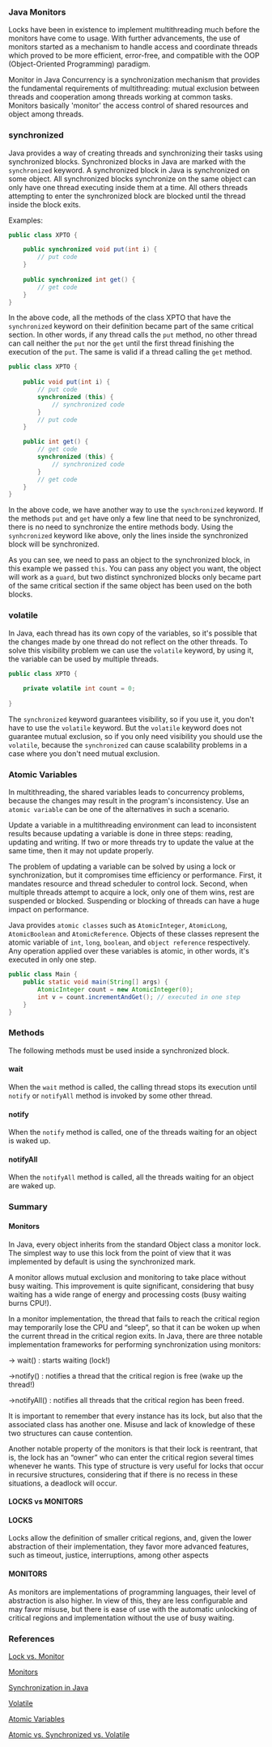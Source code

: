 ### Java Monitors

Locks have been in existence to implement multithreading much before the monitors have come to usage. With further advancements, the use of monitors started as a mechanism to handle access and coordinate threads which proved to be more efficient, error-free, and compatible with the OOP (Object-Oriented Programming) paradigm.

Monitor in Java Concurrency is a synchronization mechanism that provides the fundamental requirements of multithreading: mutual exclusion between threads and cooperation among threads working at common tasks. Monitors basically 'monitor' the access control of shared resources and object among threads.

### synchronized

Java provides a way of creating threads and synchronizing their tasks using synchronized blocks. Synchronized blocks in Java are marked with the `synchronized` keyword. A synchronized block in Java is synchronized on some object. All synchronized blocks synchronize on the same object can only have one thread executing inside them at a time. All others threads attempting to enter the synchronized block are blocked until the thread inside the block exits.

Examples:

```java
public class XPTO {

    public synchronized void put(int i) {
        // put code
    }
    
    public synchronized int get() {
        // get code
    }
}
```

In the above code, all the methods of the class XPTO that have the `synchronized` keyword on their definition became part of the same critical section. In other words, if any thread calls the `put` method, no other thread can call neither the `put` nor the `get` until the first thread finishing the execution of the `put`. The same is valid if a thread calling the `get` method.

```java
public class XPTO {
    
    public void put(int i) {
        // put code
        synchronized (this) {
            // synchronized code
        }
        // put code
    }

    public int get() {
        // get code
        synchronized (this) {
            // synchronized code
        }
        // get code
    }
}
```

In the above code, we have another way to use the `synchronized` keyword. If the methods `put` and `get` have only a few line that need to be synchronized, there is no need to synchronize the entire methods body. Using the `synhcronized` keyword like above, only the lines inside the synchronized block will be synchronized.

As you can see, we need to pass an object to the synchronized block, in this example we passed `this`. You can pass any object you want, the object will work as a `guard`, but two distinct synchronized blocks only became part of the same critical section if the same object has been used on the both blocks.

### volatile

In Java, each thread has its own copy of the variables, so it's possible that the changes made by one thread do not reflect on the other threads. To solve this visibility problem we can use the `volatile` keyword, by using it, the variable can be used by multiple threads.

```java
public class XPTO {
    
    private volatile int count = 0;
    
}
```

The `synchronized` keyword guarantees visibility, so if you use it, you don't have to use the `volatile` keyword. But the `volatile` keyword does not guarantee mutual exclusion, so if you only need visibility you should use the `volatile`, because the `synchronized` can cause scalability problems in a case where you don't need mutual exclusion.

### Atomic Variables

In multithreading, the shared variables leads to concurrency problems, because the changes may result in the program's inconsistency. Use an `atomic variable` can be one of the alternatives in such a scenario.

Update a variable in a multithreading environment can lead to inconsistent results because updating a variable is done in three steps: reading, updating and writing. If two or more threads try to update the value at the same time, then it may not update properly.

The problem of updating a variable can be solved by using a lock or synchronization, but it compromises time efficiency or performance. First, it mandates resource and thread scheduler to control lock. Second, when multiple threads attempt to acquire a lock, only one of them wins, rest are suspended or blocked. Suspending or blocking of threads can have a huge impact on performance.

Java provides `atomic classes` such as `AtomicInteger`, `AtomicLong`, `AtomicBoolean` and `AtomicReference`. Objects of these classes represent the atomic variable of `int`, `long`, `boolean`, and `object reference` respectively. Any operation applied over these variables is atomic, in other words, it's executed in only one step.

```java
public class Main {
    public static void main(String[] args) {
        AtomicInteger count = new AtomicInteger(0);
        int v = count.incrementAndGet(); // executed in one step
    }
}
```

### Methods

The following methods must be used inside a synchronized block.

#### wait

When the `wait` method is called, the calling thread stops its execution until `notify` or `notifyAll` method is invoked by some other thread.

#### notify

When the `notify` method is called, one of the threads waiting for an object is waked up.

#### notifyAll

When the `notifyAll` method is called, all the threads waiting for an object are waked up.

### Summary
#### Monitors
In Java, every object inherits from the standard Object class a monitor lock. The simplest way to use this lock from the point of view that it was implemented by default is using the synchronized mark.

A monitor allows mutual exclusion and monitoring to take place without busy waiting. This improvement is quite significant, considering that busy waiting has a wide range of energy and processing costs (busy waiting burns CPU!).

In a monitor implementation, the thread that fails to reach the critical region may temporarily lose the CPU and “sleep”, so that it can be woken up when the current thread in the critical region exits. In Java, there are three notable implementation frameworks for performing synchronization using monitors:

→ wait() : starts waiting (lock!)

→notify() : notifies a thread that the critical region is free (wake up the thread!)

→notifyAll() : notifies all threads that the critical region has been freed.

It is important to remember that every instance has its lock, but also that the associated class has another one. Misuse and lack of knowledge of these two structures can cause contention.

Another notable property of the monitors is that their lock is reentrant, that is, the lock has an “owner” who can enter the critical region several times whenever he wants. This type of structure is very useful for locks that occur in recursive structures, considering that if there is no recess in these situations, a deadlock will occur.

#### LOCKS vs MONITORS

#### LOCKS

Locks allow the definition of smaller critical regions, and, given the lower abstraction of their implementation, they favor more advanced features, such as timeout, justice, interruptions, among other aspects

#### MONITORS

As monitors are implementations of programming languages, their level of abstraction is also higher. In view of this, they are less configurable and may favor misuse, but there is ease of use with the automatic unlocking of critical regions and implementation without the use of busy waiting.

### References

[Lock vs. Monitor](https://www.geeksforgeeks.org/difference-between-lock-and-monitor-in-java-concurrency/)

[Monitors](https://www.geeksforgeeks.org/monitors-in-process-synchronization/)

[Synchronization in Java](https://www.geeksforgeeks.org/synchronization-in-java/)

[Volatile](https://www.geeksforgeeks.org/volatile-keyword-in-java/?ref=gcse)

[Atomic Variables](https://www.geeksforgeeks.org/atomic-variables-in-java-with-examples/?ref=gcse)

[Atomic vs. Synchronized vs. Volatile](https://www.geeksforgeeks.org/difference-between-atomic-volatile-and-synchronized-in-java/)
